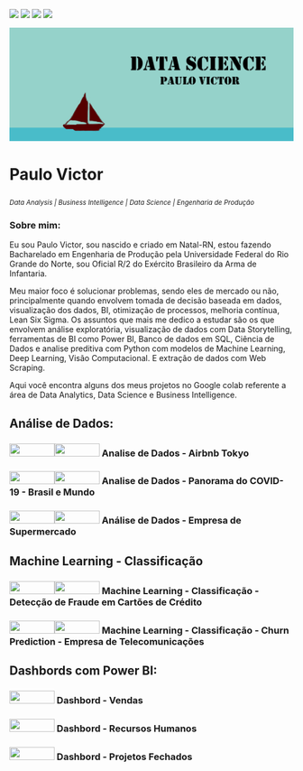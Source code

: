 <a href='https://www.linkedin.com/in/carvalhopinheiro/'><img src="https://img.shields.io/badge/LinkedIn-0077B5?style=for-the-badge&logo=linkedin&logoColor=white"></a>
<a href='https://br.fiverr.com/pa_lab?up_rollout=true'><img src="https://img.shields.io/badge/fiverr-1DBF73?style=for-the-badge&amp;logo=fiverr&amp;logoColor=white"></a> 
<a href='https://medium.com/@carvalhopinheiro'><img src="https://img.shields.io/badge/Medium-12100E?style=for-the-badge&logo=medium&logoColor=white"></a>
<a href='https://github.com/carvalhopinheiro/Ciencia-de-Dados'><img src="https://img.shields.io/badge/GitHub-100000?style=for-the-badge&logo=github&logoColor=white"></a>

<p align="center">
  <img src="Banner.png" >
</p>

# Paulo Victor
<sub>*Data Analysis | Business Intelligence | Data Science | Engenharia de Produção*</sub>

### Sobre mim:
Eu sou Paulo Victor, sou nascido e criado em Natal-RN, estou fazendo Bacharelado em Engenharia de Produção pela Universidade Federal do Rio Grande do Norte, sou Oficial R/2 do Exército Brasileiro da Arma de Infantaria.

Meu maior foco é solucionar problemas, sendo eles de mercado ou não, principalmente quando envolvem tomada de decisão baseada em dados, visualização dos dados, BI, otimização de processos, melhoria contínua, Lean Six Sigma. Os assuntos que mais me dedico a estudar são os que envolvem análise exploratória, visualização de dados com Data Storytelling, ferramentas de BI como Power BI, Banco de dados em SQL, Ciência de Dados e analise preditiva com Python com modelos de Machine Learning, Deep Learning, Visão Computacional. E extração de dados com Web Scraping.


Aqui você encontra alguns dos meus projetos no Google colab referente a área de Data Analytics, Data Science e Business Intelligence.

## Análise de Dados:
<h3><a href='https://github.com/carvalhopinheiro/Ciencia-de-Dados/blob/main/Analisando_os_Dados_do_Airbnb.ipynb'><img height= "23px" width="80px"src="https://img.shields.io/badge/Jupyter-F37626.svg?&amp;style=for-the-badge&amp;logo=Jupyter&amp;logoColor=white"><a href='https://medium.com/@carvalhopinheiro/analise-de-dados-airbnb-tokyo-regi%C3%A3o-de-kant%C5%8D-bd9d904120cd'><img height= "23px" width="80px"src="https://img.shields.io/badge/Medium-12100E?style=for-the-badge&logo=medium&logoColor=white"></a>     Analise de Dados - Airbnb Tokyo
<h3>
<h3><a href='https://github.com/carvalhopinheiro/Ciencia-de-Dados/blob/main/Panorama_do_COVID_19_Brasil.ipynb'><img height= "23px" width="80px"src="https://img.shields.io/badge/Jupyter-F37626.svg?&amp;style=for-the-badge&amp;logo=Jupyter&amp;logoColor=white"><a href='https://medium.com/@carvalhopinheiro/panorama-do-covid-19-no-brasil-2e18c77ba965'><img height= "23px" width="80px"src="https://img.shields.io/badge/Medium-12100E?style=for-the-badge&logo=medium&logoColor=white"></a>    Analise de Dados - Panorama do COVID-19 - Brasil e Mundo
<h3>
<h3><a href='https://github.com/carvalhopinheiro/Ciencia-de-Dados/blob/main/An%C3%A1lise_de_Dados_Empresa_de_Supermercado.ipynb'><img height= "23px" width="80px"src="https://img.shields.io/badge/Jupyter-F37626.svg?&amp;style=for-the-badge&amp;logo=Jupyter&amp;logoColor=white"><a href='https://medium.com/@carvalhopinheiro/an%C3%A1lise-de-dados-empresa-de-supermercado-6f05c58c8422'><img height= "23px" width="80px"src="https://img.shields.io/badge/Medium-12100E?style=for-the-badge&logo=medium&logoColor=white"></a>     Análise de Dados - Empresa de Supermercado
<h3>
  
## Machine Learning - Classificação
<h3><a href='https://github.com/carvalhopinheiro/Ciencia-de-Dados/blob/main/Detec%C3%A7%C3%A3o_de_Fraude_em_Cart%C3%B5es_de_Cr%C3%A9dito.ipynb'><img height= "23px" width="80px"src="https://img.shields.io/badge/Jupyter-F37626.svg?&amp;style=for-the-badge&amp;logo=Jupyter&amp;logoColor=white"><a href='https://medium.com/@carvalhopinheiro/detec%C3%A7%C3%A3o-de-fraudes-em-cart%C3%B5es-de-cr%C3%A9dito-d6fbecc93fe8'><img height= "23px" width="80px"src="https://img.shields.io/badge/Medium-12100E?style=for-the-badge&logo=medium&logoColor=white"></a>     Machine Learning - Classificação - Detecção de Fraude em Cartões de Crédito
<h3>
<h3><a href='https://github.com/carvalhopinheiro/Portfolio/blob/main/Churn_Prediction_para_uma_empresa_de_Telecomunica%C3%A7%C3%B5es.ipynb'><img height= "23px" width="80px"src="https://img.shields.io/badge/Jupyter-F37626.svg?&amp;style=for-the-badge&amp;logo=Jupyter&amp;logoColor=white"><a href='https://medium.com/@carvalhopinheiro/churn-prediction-taxa-de-rotatividade-b6c824b327fb'><img height= "23px" width="80px"src="https://img.shields.io/badge/Medium-12100E?style=for-the-badge&logo=medium&logoColor=white"></a>     Machine Learning - Classificação - Churn Prediction - Empresa de Telecomunicações
<h3>

## Dashbords com Power BI:
<h3><a href="https://app.powerbi.com/view?r=eyJrIjoiNzA4NWViY2UtMjA0YS00NjI5LWEwMDItMjYxNjA1ZWExZmY3IiwidCI6ImRjYmYyYTFmLTk1MzItNGQ1Ni1hYzQxLTU2MTVlMzhlNTBiNyJ9"><img height= "23px" width="80px" src="https://img.shields.io/badge/PowerBI-F2C811?style=for-the-badge&logo=Power%20BI&logoColor=white"></a>  Dashbord - Vendas<h3>  
  
<h3><a href="https://app.powerbi.com/view?r=eyJrIjoiNmY4Yzk3NGUtMzViOC00OGEyLTg1Y2QtNmFlZjVlNGRmOTQ3IiwidCI6ImRjYmYyYTFmLTk1MzItNGQ1Ni1hYzQxLTU2MTVlMzhlNTBiNyJ9"><img height= "23px" width="80px" src="https://img.shields.io/badge/PowerBI-F2C811?style=for-the-badge&logo=Power%20BI&logoColor=white"></a>  Dashbord - Recursos Humanos<h3>
  
<h3><a href="https://app.powerbi.com/view?r=eyJrIjoiMDZhZjc4NjctNTI5Yy00ODU4LTk3ODctYTc4MTJkYTRkNGU4IiwidCI6ImRjYmYyYTFmLTk1MzItNGQ1Ni1hYzQxLTU2MTVlMzhlNTBiNyJ9"><img height= "23px" width="80px" src="https://img.shields.io/badge/PowerBI-F2C811?style=for-the-badge&logo=Power%20BI&logoColor=white"></a>  Dashbord - Projetos Fechados<h3> 


